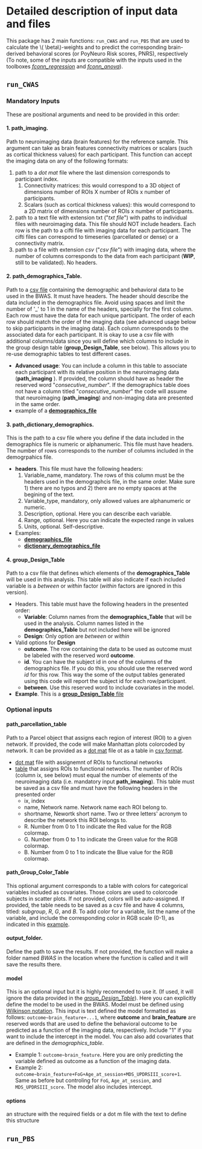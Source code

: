 <script type="text/javascript"
        src="https://cdnjs.cloudflare.com/ajax/libs/mathjax/2.7.0/MathJax.js?config=TeX-AMS_CHTML"></script>
# Detailed description of input data and files

This package has 2 main functions: `run_CWAS` and `run_PBS` that are used to calculate the \\( \beta\\)-weights and to predict the corresponding brain-derived behavioral scores (or PoyNeuro Risk scores, PNRS), respectively (To note, some of the inputs are compatible with the inputs used in the toolboxes [*fconn_regression*](https://fconn-regression.readthedocs.io/en/latest/) and [*fconn_anova*](https://fconn-anova.readthedocs.io/en/latest/)).

## `run_CWAS`
### Mandatory Inputs 
These are positional arguments and need to be provided in this order:

#### 1. **path_imaging**. 
Path to neuroimaging data (brain features) for the reference sample. This argument can take as brain features connectivity matrices or scalars (such as cortical thickness values) for each participant. This function can accept the imaging data on any of the following formats:

1. path to a *dot mat* file where the last dimension corresponds to participant index. 
    1. Connectivity matrices: this would correspond to a 3D object of dimensions number of ROIs X number of ROIs x number of participants.
    1. Scalars (such as cortical thickness values): this would correspond to a 2D matrix of dimensions number of ROIs x number of participants.
2. path to a text file with extension txt ("*txt file*") with paths to individual files with neuroimaging data. This file should NOT include headers. Each row is the path to a cifti file with imaging data for each participant. The cifti files can correspond to timeseries (parcellated or dense) or a connectivity matrix. 
3. path to a file with extension *csv* ("*csv file*") with imaging data, where the number of columns corresponds to the data from each participant (**WIP**, still to be validated). No headers.   

#### 2. **path_demographics_Table**. 
Path to a [csv file](https://en.wikipedia.org/wiki/Comma-separated_values) containing the demographic and behavioral data to be used in the BWAS. 
It must have headers. 
The header should describe the data included in the demographics file.
Avoid using spaces and limit the number of '_' to 1 in the name of the headers, specially for the first column.
Each row must have the data for each unique participant. 
The order of each row should match the order of the imaging data (see advanced usage below to skip participants in the imaging data).
Each column corresponds to the associated data for each participant.
It is okay to use a csv file with additional columns/data since you will define which columns to include in the group design table (**group_Design_Table**, see below). This allows you to re-use demographic tables to test different cases.

- **Advanced usage**: You can include a column in this table to associate each participant with its relative position in the neuroimaging data (**path_imaging** ). If provided, the column should have as header the reserved word "*consecutive_number*". If the demographics table does not have a column titled "*consecutive_number*" the code will assume that neuroimaging (**path_imaging**) and non-imaging data are presented in the same order. 
- example of a [**demographics_file**](./detailed_specs/demographics_Table.csv)

#### 3. **path_dictionary_demographics**. 
This is the path to a csv file where you define if the data included in the demographics file is numeric or alphanumeric. This file must have headers. The number of rows corresponds to the number of columns included in the demogrpahics file. 

- **headers**. This file must have the following headers:
    1. Variable_name, mandatory. The rows of this column must be the headers used in the demographcis file, in the same order. Make sure 1) there are no typos and 2) there are no empty spaces at the begining of the text.
    1. Variable_type, mandatory, only allowed values are alphanumeric or numeric.
    1. Description, optional. Here you can describe each variable.
    1. Range, optional. Here you can indicate the expected range in values
    1. Units, optional. Self-descriptive.
- Examples:
    - [**demographics_file**](./detailed_specs/demographics_Table.csv)
    - [**dictionary_demographics_file**](./detailed_specs/Dictionary_for_demographics_Table.csv)
    
#### 4. **group_Design_Table** 
Path to a csv file that defines which elements of the **demographics_Table** will be used in this analysis. 
This table will also indicate if each included variable is a *between* or *within* factor (*within* factors are ignored in this version). 

- Headers. This table must have the following headers in the presented order:
    - **Variable**: Column names from the **demographics_Table** that will be used in the analysis. Column names listed in the **demographics_Table** but not included here will be ignored
    - **Design**: Only option are *between* or *within*
- Valid options for **Design**
    - **outcome**. The row containing the data to be used as outcome must be labeled with the reserved word **outcome**.
    - **id**. You can have the subject id in one of the columns of the demographics file. If you do this, you should use the reserved word *id* for this row. This way the some of the output tables generated using this code will report the subject id for each row/participant. 
    - **between**. Use this reserved word to include covariates in the model. 
- **Example**. This is a [**group_Design_Table** file](./detailed_specs/Group_Design_Table.csv)

### Optional inputs
#### **path_parcellation_table**
Path to a Parcel object that assigns each region of interest (ROI) to a given network. If provided, the code will make Manhattan plots colorcoded by network. 
It can be provided as a [dot mat](./detailed_specs/HCP_ColeAnticevic.mat) file ot as a table in [csv format](./detailed_specs/HCP_ColeAnticevic.csv).

- [dot mat](./detailed_specs/HCP_ColeAnticevic.mat) file with assignemnt of ROIs to functional networks
- [table](./detailed_specs/HCP_ColeAnticevic.csv) that assigns ROIs to functional networks. The number of ROIs (column ix, see below) must equal the number of elements of the neuroimaging data (i.e. mandatory input **path_imaging**). This table must be saved as a csv file and must have the following headers in the presented order
    - ix, index
    - name, Network name. Network name each ROI belong to.
    - shortname, Newortk short name. Two or three letters' acronym to describe the network this ROI belongs to.
    - R. Number from 0 to 1 to indicate the Red value for the RGB colormap.
    - G. Number from 0 to 1 to indicate the Green value for the RGB colormap.
    - B. Number from 0 to 1 to indicate the Blue value for the RGB colormap.

#### **path_Group_Color_Table**
This optional argument corresponds to a table with colors for categorical variables included as covariates. Those colors are used to colorcode subjects in scatter plots. If not provided, colors will be auto-assigned.
If provided, the table needs to be saved as a csv file and have 4 columns, titled: *subgroup*, *R*, *G*, and *B*. To add color for a variable, list the name of the variable, and include the corresponding color in RGB scale (0-1), as indicated in this [example](./detailed_specs/Group_Color_Table.csv). 

#### **output_folder**. 
Define the path to save the results. If not provided, the function will make a folder named *BWAS* in the location where the function is called and it will save the results there.

#### **model**
This is an optional input but it is highly recomended to use it.
(If used, it will ignore the data provided in the [*group_Design_Table*](#4-groupdesigntable)).
Here you can explicitly define the model to be used in the BWAS.
Model must be defined using [Wilkinson notation](https://www.mathworks.com/help/stats/wilkinson-notation.html). 
This input is text defined the model formatted as follows: `outcome~brain_feature+...1`, where **outcome** and **brain_feature** are reserved words that are used to define the behavioral outcome to be predicted as a function of the imaging data, respectively. Include "1" if you want to include the intercept in the model. You can also add covariates that are defined in the *demographics_table*.

- Example 1: `outcome~brain_feature`. Here you are only predicting the variable defined as outcome as a function of the imaging data.
- Example 2: `outcome~brain_feature+FoG+Age_at_session+MDS_UPDRSIII_score+1`. Same as before but controling for `FoG`, `Age_at_session`, and `MDS_UPDRSIII_score`. The model also includes intercept.
#### **options**
an structure with the required fields or a dot m  file with the text to define this structure
## `run_PBS`